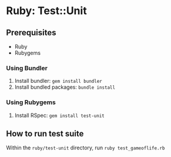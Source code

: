 Ruby: Test::Unit
================

## Prerequisites

* Ruby
* Rubygems

### Using Bundler

1. Install bundler: `gem install bundler`
2. Install bundled packages: `bundle install`

### Using Rubygems

1. Install RSpec: `gem install test-unit`

## How to run test suite

Within the `ruby/test-unit` directory, run `ruby test_gameoflife.rb`